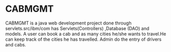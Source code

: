 # CABMGMT
CABMGMT is a java web development project done through servlets.src/ibm/com has Servlets(Controllers) ,Database (DAO) and models.
A user can book a cab and as many cities he/she wants to travel.He can keep track of the cities he has travelled.
Admin do the entry of drivers and cabs.
